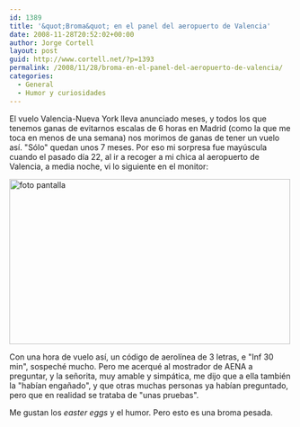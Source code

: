 ```yaml
---
id: 1389
title: '&quot;Broma&quot; en el panel del aeropuerto de Valencia'
date: 2008-11-28T20:52:02+00:00
author: Jorge Cortell
layout: post
guid: http://www.cortell.net/?p=1393
permalink: /2008/11/28/broma-en-el-panel-del-aeropuerto-de-valencia/
categories:
  - General
  - Humor y curiosidades
---
```

El vuelo Valencia-Nueva York lleva anunciado meses, y todos los que tenemos ganas de evitarnos escalas de 6 horas en Madrid (como la que me toca en menos de una semana) nos morimos de ganas de tener un vuelo así. "Sólo" quedan unos 7 meses. Por eso mi sorpresa fue mayúscula cuando el pasado día 22, al ir a recoger a mi chica al aeropuerto de Valencia, a media noche, vi lo siguiente en el monitor:

<img src="http://farm4.static.flickr.com/3291/3065686317_06cd9351cd.jpg?v=0" alt="foto pantalla" width="500" height="294" />

Con una hora de vuelo así, un código de aerolínea de 3 letras, e "Inf 30 min", sospeché mucho. Pero me acerqué al mostrador de AENA a preguntar, y la señorita, muy amable y simpática, me dijo que a ella también la "habían engañado", y que otras muchas personas ya habían preguntado, pero que en realidad se trataba de "unas pruebas".

Me gustan los _easter eggs_ y el humor. Pero esto es una broma pesada.